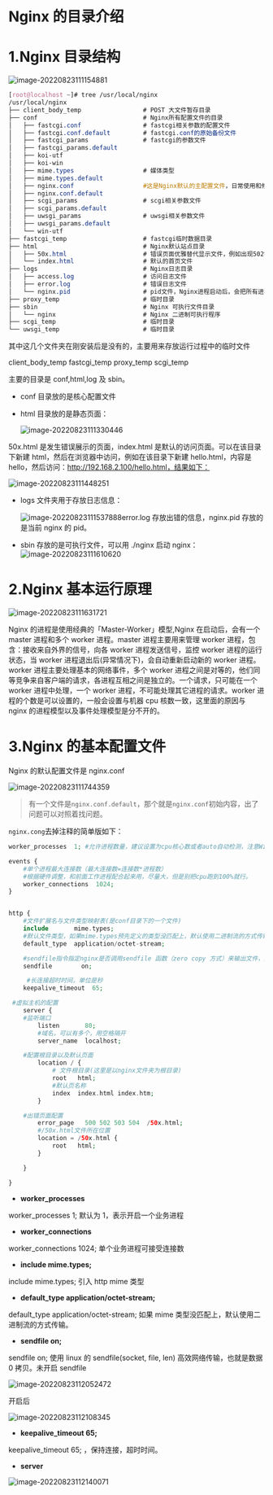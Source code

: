 # Nginx 的目录介绍

# 1.Nginx 目录结构

![image-20220823111154881](https://i0.hdslb.com/bfs/album/57cc40457d8c213875d6583111e2109257b28772.png)

```css
[root@localhost ~]# tree /usr/local/nginx
/usr/local/nginx
├── client_body_temp                 # POST 大文件暂存目录
├── conf                             # Nginx所有配置文件的目录
│   ├── fastcgi.conf                 # fastcgi相关参数的配置文件
│   ├── fastcgi.conf.default         # fastcgi.conf的原始备份文件
│   ├── fastcgi_params               # fastcgi的参数文件
│   ├── fastcgi_params.default
│   ├── koi-utf
│   ├── koi-win
│   ├── mime.types                   # 媒体类型
│   ├── mime.types.default
│   ├── nginx.conf                   #这是Nginx默认的主配置文件，日常使用和修改的文件
│   ├── nginx.conf.default
│   ├── scgi_params                  # scgi相关参数文件
│   ├── scgi_params.default
│   ├── uwsgi_params                 # uwsgi相关参数文件
│   ├── uwsgi_params.default
│   └── win-utf
├── fastcgi_temp                     # fastcgi临时数据目录
├── html                             # Nginx默认站点目录
│   ├── 50x.html                     # 错误页面优雅替代显示文件，例如出现502错误时会调用此页面
│   └── index.html                   # 默认的首页文件
├── logs                             # Nginx日志目录
│   ├── access.log                   # 访问日志文件
│   ├── error.log                    # 错误日志文件
│   └── nginx.pid                    # pid文件，Nginx进程启动后，会把所有进程的ID号写到此文件
├── proxy_temp                       # 临时目录
├── sbin                             # Nginx 可执行文件目录
│   └── nginx                        # Nginx 二进制可执行程序
├── scgi_temp                        # 临时目录
└── uwsgi_temp                       # 临时目录
```

其中这几个文件夹在刚安装后是没有的，主要用来存放运行过程中的临时文件

client_body_temp fastcgi_temp proxy_temp scgi_temp

主要的目录是 conf,html,log 及 sbin。

- conf 目录放的是核心配置文件

- html 目录放的是静态页面：

  ![image-20220823111330446](https://i0.hdslb.com/bfs/album/ec5e50565454a22fc3936d686c8db9e6b3614c6a.png)

50x.html 是发生错误展示的页面，index.html 是默认的访问页面。可以在该目录下新建 html，然后在浏览器中访问，例如在该目录下新建 hello.html，内容是 hello，然后访问：http://192.168.2.100/hello.html，结果如下：

![image-20220823111448251](https://i0.hdslb.com/bfs/album/072441b83c05b441c6e65ea9ea6cc30558046b38.png)

- logs 文件夹用于存放日志信息：

  ![image-20220823111537888](https://i0.hdslb.com/bfs/album/4ec467aa9577640d45e6984a8ddf48acfa144f01.png)error.log 存放出错的信息，nginx.pid 存放的是当前 nginx 的 pid。

- sbin 存放的是可执行文件，可以用 ./nginx 启动 nginx： ![image-20220823111610620](https://i0.hdslb.com/bfs/album/f1cd96779b4385b914546be89e536760af268bb7.png)

# 2.Nginx 基本运行原理

![image-20220823111631721](https://i0.hdslb.com/bfs/album/f671dc8a00f96433f9fe6f5cd114bdffb308dd0a.png)

Nginx 的进程是使用经典的「Master-Worker」模型,Nginx 在启动后，会有一个 master 进程和多个 worker 进程。master 进程主要用来管理 worker 进程，包含：接收来自外界的信号，向各 worker 进程发送信号，监控 worker 进程的运行状态，当 worker 进程退出后(异常情况下)，会自动重新启动新的 worker 进程。worker 进程主要处理基本的网络事件，多个 worker 进程之间是对等的，他们同等竞争来自客户端的请求，各进程互相之间是独立的。一个请求，只可能在一个 worker 进程中处理，一个 worker 进程，不可能处理其它进程的请求。worker 进程的个数是可以设置的，一般会设置与机器 cpu 核数一致，这里面的原因与 nginx 的进程模型以及事件处理模型是分不开的。

# 3.Nginx 的基本配置文件

Nginx 的默认配置文件是 nginx.conf

![image-20220823111744359](https://i0.hdslb.com/bfs/album/85b68ea2b37b92714f7da30e775b809492776c25.png)

> 有一个文件是`nginx.conf.default`，那个就是`nginx.conf`初始内容，出了问题可以对照着找问题。

`nginx.cong`去掉注释的简单版如下：

```php
worker_processes  1; #允许进程数量，建议设置为cpu核心数或者auto自动检测，注意Windows服务器上虽然可以启动多个processes，但是实际只会用其中一个

events {
    #单个进程最大连接数（最大连接数=连接数*进程数）
    #根据硬件调整，和前面工作进程配合起来用，尽量大，但是别把cpu跑到100%就行。
    worker_connections  1024;
}


http {
    #文件扩展名与文件类型映射表(是conf目录下的一个文件)
    include       mime.types;
    #默认文件类型，如果mime.types预先定义的类型没匹配上，默认使用二进制流的方式传输
    default_type  application/octet-stream;

    #sendfile指令指定nginx是否调用sendfile 函数（zero copy 方式）来输出文件，对于普通应用，必须设为on。如果用来进行下载等应用磁盘IO重负载应用，可设置为off，以平衡磁盘与网络IO处理速度。
    sendfile        on;

     #长连接超时时间，单位是秒
    keepalive_timeout  65;

 #虚拟主机的配置
    server {
    #监听端口
        listen       80;
        #域名，可以有多个，用空格隔开
        server_name  localhost;

	#配置根目录以及默认页面
        location / {
            # 文件根目录(这里是以nginx文件夹为根目录)
            root   html;
            #默认页名称
            index  index.html index.htm;
        }

	#出错页面配置
        error_page   500 502 503 504  /50x.html;
        #/50x.html文件所在位置
        location = /50x.html {
            root   html;
        }

    }

}
```

- **worker_processes**

worker_processes 1; 默认为 1，表示开启一个业务进程

- **worker_connections**

worker_connections 1024; 单个业务进程可接受连接数

- **include mime.types;**

include mime.types; 引入 http mime 类型

- **default_type application/octet-stream;**

default_type application/octet-stream; 如果 mime 类型没匹配上，默认使用二进制流的方式传输。

- **sendfile on;**

sendfile on; 使用 linux 的 sendfile(socket, file, len) 高效网络传输，也就是数据 0 拷贝。未开启 sendfile

![image-20220823112052472](https://i0.hdslb.com/bfs/album/274b7fd11c8a1c8575db88bb5a6abfa9c64a4033.png)

开启后

![image-20220823112108345](https://i0.hdslb.com/bfs/album/77dc6e6b39146a41451d078ecc49d8868c636c5b.png)

- **keepalive_timeout 65;**

keepalive_timeout 65; ，保持连接，超时时间。

- **server**

![image-20220823112140071](https://i0.hdslb.com/bfs/album/963758ee4a7f1a66285342f481dbd5dd429a4193.png)
